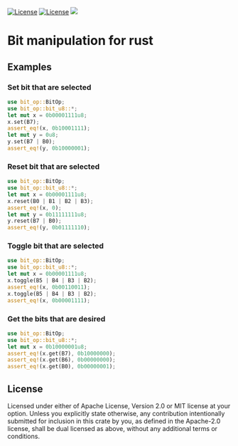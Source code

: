
[![License](https://img.shields.io/badge/license-MIT-0fff0f.svg)](https://opensource.org/licenses/MIT)
[![License](https://img.shields.io/badge/license-APACHE-0fff0f.svg)](https://www.apache.org/licenses/LICENSE-2.0)
![](https://tokei.rs/b1/github/GNULinuxIsGreat/bit_op)
# Bit manipulation for rust
## Examples

### Set bit that are selected
```rust
use bit_op::BitOp;
use bit_op::bit_u8::*;
let mut x = 0b00001111u8;
x.set(B7);
assert_eq!(x, 0b10001111);
let mut y = 0u8;
y.set(B7 | B0);
assert_eq!(y, 0b10000001);
```
### Reset bit that are selected
```rust
use bit_op::BitOp;
use bit_op::bit_u8::*;
let mut x = 0b00001111u8;
x.reset(B0 | B1 | B2 | B3);
assert_eq!(x, 0);
let mut y = 0b11111111u8;
y.reset(B7 | B0);
assert_eq!(y, 0b01111110);
```
### Toggle bit that are selected
```rust
use bit_op::BitOp;
use bit_op::bit_u8::*;
let mut x = 0b00001111u8;
x.toggle(B5 | B4 | B3 | B2);
assert_eq!(x, 0b00110011);
x.toggle(B5 | B4 | B3 | B2);
assert_eq!(x, 0b00001111);
```

### Get the bits that are desired
```rust
use bit_op::BitOp;
use bit_op::bit_u8::*;
let mut x = 0b10000001u8;
assert_eq!(x.get(B7), 0b10000000);
assert_eq!(x.get(B6), 0b00000000);
assert_eq!(x.get(B0), 0b00000001);
```
## License
Licensed under either of Apache License, Version 2.0 or MIT license at your option.
Unless you explicitly state otherwise, any contribution intentionally submitted for inclusion in this crate by you, as defined in the Apache-2.0 license, shall be dual licensed as above, without any additional terms or conditions.
